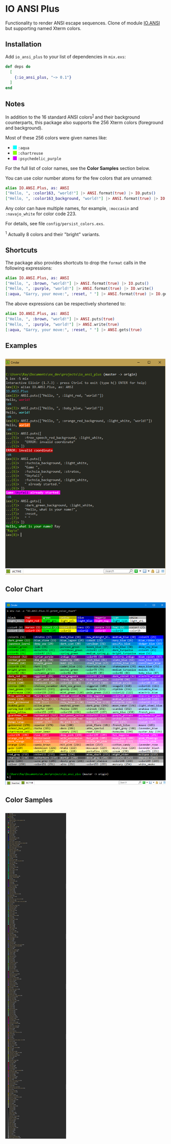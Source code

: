# IO ANSI Plus

Functionality to render ANSI escape sequences.
Clone of module [IO.ANSI][IO.ANSI] but supporting named Xterm colors.

## Installation

Add `io_ansi_plus` to your list of dependencies in `mix.exs`:

```elixir
def deps do
  [
    {:io_ansi_plus, "~> 0.1"}
  ]
end
```

## Notes

In addition to the 16 standard ANSI colors<sup>[1](#footnote1)</sup> and
their background counterparts, this package also supports the 256 Xterm colors
(foreground and background).

Most of these 256 colors were given names like:
- ![!](/images/00ffff.png) `:aqua`
- ![!](/images/87ff00.png) `:chartreuse`
- ![!](/images/d700ff.png) `:psychedelic_purple`

For the full list of color names, see the **Color Samples** section below.

You can use color number atoms for the few colors that are unnamed:

```elixir
alias IO.ANSI.Plus, as: ANSI
["Hello, ", :color163, "world!"] |> ANSI.format(true) |> IO.puts()
["Hello, ", :color163_background, "world!"] |> ANSI.format(true) |> IO.puts()
```

Any color can have multiple names, for example, `:moccasin` and `:navajo_white` for color code 223.

For details, see file `config/persist_colors.exs`.

<sup><a name="footnote1">1</a></sup> Actually 8 colors and their "bright" variants.

## Shortcuts

The package also provides shortcuts to drop the `format` calls in the following
expressions:

```elixir
alias IO.ANSI.Plus, as: ANSI
["Hello, ", :brown, "world!"] |> ANSI.format(true) |> IO.puts()
["Hello, ", :purple, "world!"] |> ANSI.format(true) |> IO.write()
[:aqua, "Garry, your move:", :reset, " "] |> ANSI.format(true) |> IO.gets()
```

The above expressions can be respectively shortened to:

```elixir
alias IO.ANSI.Plus, as: ANSI
["Hello, ", :brown, "world!"] |> ANSI.puts(true)
["Hello, ", :purple, "world!"] |> ANSI.write(true)
[:aqua, "Garry, your move:", :reset, " "] |> ANSI.gets(true)
```

## Examples
## ![examples](/images/io_ansi_plus_examples.png)

## Color Chart
## ![color_chart](/images/color_chart.png)

## Color Samples
## ![color_samples](/images/color_samples.png)

[IO.ANSI]: https://hexdocs.pm/elixir/IO.ANSI.html
